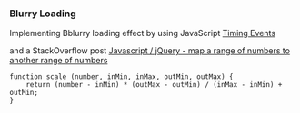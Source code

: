 ### Blurry Loading

Implementing Bblurry loading effect by using JavaScript [Timing Events](https://www.w3schools.com/js/js_timing.asp)

and a StackOverflow post [Javascript / jQuery - map a range of numbers to another range of numbers](https://stackoverflow.com/questions/10756313/javascript-jquery-map-a-range-of-numbers-to-another-range-of-numbers)

```
function scale (number, inMin, inMax, outMin, outMax) {
    return (number - inMin) * (outMax - outMin) / (inMax - inMin) + outMin;
}
```
